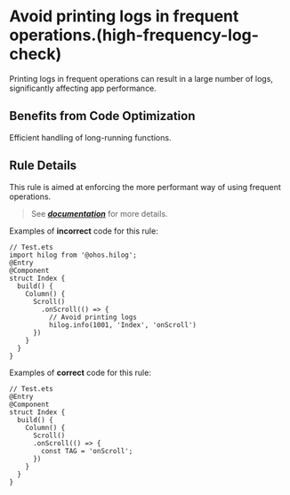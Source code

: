 # Avoid printing logs in frequent operations.(high-frequency-log-check)

Printing logs in frequent operations can result in a large number of logs, significantly affecting app performance.

## Benefits from Code Optimization
Efficient handling of long-running functions.

## Rule Details
This rule is aimed at enforcing the more performant way of using frequent operations.
>See [***documentation***](https://developer.huawei.com/consumer/{{region}}/doc/harmonyos-guides-{{apiVersion}}/ide-high-frequency-log-check-{{apiVersion}}) for more details.

Examples of **incorrect** code for this rule:

```ets
// Test.ets
import hilog from '@ohos.hilog';
@Entry
@Component
struct Index {
  build() {
    Column() {
      Scroll()
        .onScroll(() => {
          // Avoid printing logs
          hilog.info(1001, 'Index', 'onScroll')
      })
    }
  }
}
```

Examples of **correct** code for this rule:

```ets
// Test.ets
@Entry
@Component
struct Index {
  build() {
    Column() {
      Scroll()
      .onScroll(() => {
        const TAG = 'onScroll';
      })
    }
  }
}
```
